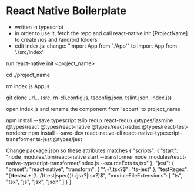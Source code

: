 # React Native Boilerplate

- written in typescript
- in order to use it, fetch the repo and call react-native init [ProjectName] to create /ios and /android folders
- edit index.js: change: "import App from './App'" to import App from './src/index'


run react-native init <project_name>

cd ./project_name

rm index.js App.js

git clone url... (src, rn-cli,config.js, tsconfig.json, tslint.json, index.js)

open index.js and rename the component from 'ecourt' to project_name

npm install --save typescript tslib redux react-redux @types/jasmine @types/react @types/react-native @types/react-redux @types/react-test-renderer
npm install --save-dev react-native-cli react-native-typescript-transformer ts-jest @types/jest

Change package.json so these attributes matches
{
	"scripts": {
		"start": "node_modules/.bin/react-native start --transformer node_modules/react-native-typescript-transformer/index.js --sourceExts ts,tsx"
	},
	"jest": {
		"preset": "react-native",
		"transform": {
			"^.+\\.tsx?$": "ts-jest"
		},
		"testRegex": "(/__tests__/.*|(\\.|/)(test|spec))\\.(jsx?|tsx?)$",
		"moduleFileExtensions": [
			"ts",
			"tsx",
			"js",
			"jsx",
			"json"
		]
	}
}

